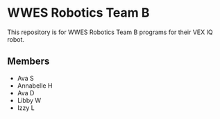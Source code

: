# WWES Robotics Team B
This repository is for WWES Robotics Team B programs for their VEX IQ robot.

## Members
* Ava S
* Annabelle H
* Ava D
* Libby W
* Izzy L
